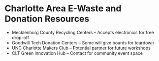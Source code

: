 # Charlotte Area E-Waste and Donation Resources

- Mecklenburg County Recycling Centers – Accepts electronics for free drop-off  
- Goodwill Tech Donation Centers – Some will give boards for teardown  
- UNC Charlotte Makers Club – Potential partner for future workshops  
- CLT Green Innovation Hub – Contact for community event space  
